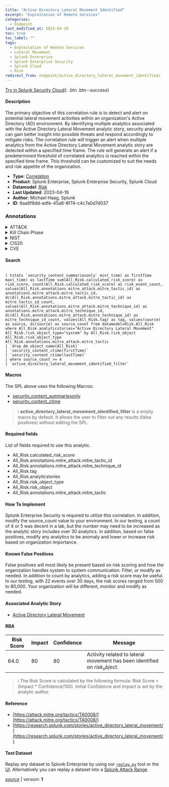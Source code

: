 ```yaml
---
title: "Active Directory Lateral Movement Identified"
excerpt: "Exploitation of Remote Services"
categories:
  - Endpoint
last_modified_at: 2023-04-19
toc: true
toc_label: ""
tags:
  - Exploitation of Remote Services
  - Lateral Movement
  - Splunk Enterprise
  - Splunk Enterprise Security
  - Splunk Cloud
  - Risk
redirect_from: endpoint/active_directory_lateral_movement_identified/
---
```




[Try in Splunk Security Cloud](https://www.splunk.com/en_us/cyber-security.html){: .btn .btn--success}

#### Description

The primary objective of this correlation rule is to detect and alert on potential lateral movement activities within an organization&#39;s Active Directory (AD) environment. By identifying multiple analytics associated with the Active Directory Lateral Movement analytic story, security analysts can gain better insight into possible threats and respond accordingly to mitigate risks. The correlation rule will trigger an alert when multiple analytics from the Active Directory Lateral Movement analytic story are detected within a specified time frame. The rule will generate an alert if a predetermined threshold of correlated analytics is reached within the specified time frame. This threshold can be customized to suit the needs and risk appetite of the organization.

- **Type**: [Correlation](https://github.com/splunk/security_content/wiki/Detection-Analytic-Types)
- **Product**: Splunk Enterprise, Splunk Enterprise Security, Splunk Cloud
- **Datamodel**: [Risk](https://docs.splunk.com/Documentation/CIM/latest/User/Risk)
- **Last Updated**: 2023-04-19
- **Author**: Michael Haag, Splunk
- **ID**: 6aa6f9dd-adfe-45a8-8f74-c4c7a0d7d037

### Annotations
<details>
  <summary>ATT&CK</summary>

<div markdown="1">

#### [ATT&CK](https://attack.mitre.org/)

| ID          | Technique   | Tactic         |
| ----------- | ----------- |--------------- |
| [T1210](https://attack.mitre.org/techniques/T1210/) | Exploitation of Remote Services | Lateral Movement |

</div>
</details>


<details>
  <summary>Kill Chain Phase</summary>

<div markdown="1">

* Exploitation


</div>
</details>


<details>
  <summary>NIST</summary>

<div markdown="1">

* DE.AE



</div>
</details>

<details>
  <summary>CIS20</summary>

<div markdown="1">

* CIS 10



</div>
</details>

<details>
  <summary>CVE</summary>

<div markdown="1">


</div>
</details>


#### Search

```

| tstats `security_content_summariesonly` min(_time) as firstTime max(_time) as lastTime sum(All_Risk.calculated_risk_score) as risk_score, count(All_Risk.calculated_risk_score) as risk_event_count, values(All_Risk.annotations.mitre_attack.mitre_tactic_id) as annotations.mitre_attack.mitre_tactic_id, dc(All_Risk.annotations.mitre_attack.mitre_tactic_id) as mitre_tactic_id_count, values(All_Risk.annotations.mitre_attack.mitre_technique_id) as annotations.mitre_attack.mitre_technique_id, dc(All_Risk.annotations.mitre_attack.mitre_technique_id) as mitre_technique_id_count, values(All_Risk.tag) as tag, values(source) as source, dc(source) as source_count from datamodel=Risk.All_Risk where All_Risk.analyticstories="Active Directory Lateral Movement" All_Risk.risk_object_type="system" by All_Risk.risk_object All_Risk.risk_object_type All_Risk.annotations.mitre_attack.mitre_tactic 
| `drop_dm_object_name(All_Risk)` 
| `security_content_ctime(firstTime)` 
| `security_content_ctime(lastTime)` 
| where source_count >= 4 
| `active_directory_lateral_movement_identified_filter`
```

#### Macros
The SPL above uses the following Macros:
* [security_content_summariesonly](https://github.com/splunk/security_content/blob/develop/macros/security_content_summariesonly.yml)
* [security_content_ctime](https://github.com/splunk/security_content/blob/develop/macros/security_content_ctime.yml)

> :information_source:
> **active_directory_lateral_movement_identified_filter** is a empty macro by default. It allows the user to filter out any results (false positives) without editing the SPL.



#### Required fields
List of fields required to use this analytic.
* All_Risk.calculated_risk_score
* All_Risk.annotations.mitre_attack.mitre_tactic_id
* All_Risk.annotations.mitre_attack.mitre_technique_id
* All_Risk.tag
* All_Risk.analyticstories
* All_Risk.risk_object_type
* All_Risk.risk_object
* All_Risk.annotations.mitre_attack.mitre_tactic



#### How To Implement
Splunk Enterprise Security is required to utilize this correlation. In addition, modify the source_count value to your environment. In our testing, a count of 4 or 5 was decent in a lab, but the number may need to be increased as the analytic story includes over 30 analytics. In addition, based on false positives, modify any analytics to be anomaly and lower or increase risk based on organization importance.
#### Known False Positives
False positives will most likely be present based on risk scoring and how the organization handles system to system communication. Filter, or modify as needed. In addition to count by analytics, adding a risk score may be useful. In our testing, with 22 events over 30 days, the risk scores ranged from 500 to 80,000. Your organization will be different, monitor and modify as needed.

#### Associated Analytic Story
* [Active Directory Lateral Movement](/stories/active_directory_lateral_movement)




#### RBA

| Risk Score  | Impact      | Confidence   | Message      |
| ----------- | ----------- |--------------|--------------|
| 64.0 | 80 | 80 | Activity related to lateral movement has been identified on $risk_object$. |


> :information_source:
> The Risk Score is calculated by the following formula: Risk Score = (Impact * Confidence/100). Initial Confidence and Impact is set by the analytic author.


#### Reference

* [https://attack.mitre.org/tactics/TA0008/](https://attack.mitre.org/tactics/TA0008/)
* [https://research.splunk.com/stories/active_directory_lateral_movement/](https://research.splunk.com/stories/active_directory_lateral_movement/)



#### Test Dataset
Replay any dataset to Splunk Enterprise by using our [`replay.py`](https://github.com/splunk/attack_data#using-replaypy) tool or the [UI](https://github.com/splunk/attack_data#using-ui).
Alternatively you can replay a dataset into a [Splunk Attack Range](https://github.com/splunk/attack_range#replay-dumps-into-attack-range-splunk-server)




[*source*](https://github.com/splunk/security_content/tree/develop/detections/endpoint/active_directory_lateral_movement_identified.yml) \| *version*: **1**